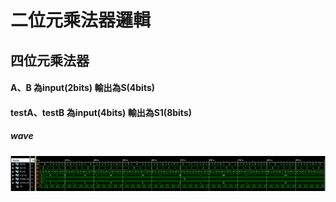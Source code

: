 # 二位元乘法器邏輯
## 四位元乘法器

#### A、B 為input(2bits) 輸出為S(4bits)
#### testA、testB 為input(4bits) 輸出為S1(8bits)

##### wave
![imag](https://github.com/stevengigi/digital_design__prac/blob/main/two_bits_multiplier/wave.PNG)
